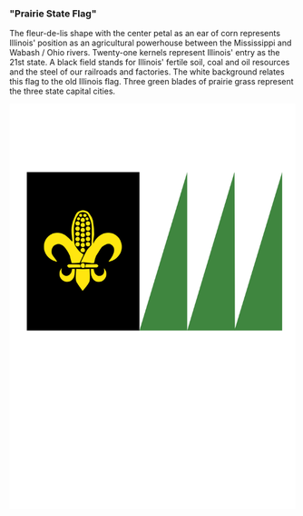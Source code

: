 ### "Prairie State Flag"

The fleur-de-lis shape with the center petal as an ear of corn represents Illinois' position as an agricultural powerhouse between the Mississippi and Wabash / Ohio rivers. Twenty-one kernels represent Illinois' entry as the 21st state. A black field stands for Illinois' fertile soil, coal and oil resources and the steel of our railroads and factories. The white background relates this flag to the old Illinois flag. Three green blades of prairie grass represent the three state capital cities.

![Prairie State Flag](./prarie_state_flag_traditional_colors.svg)

